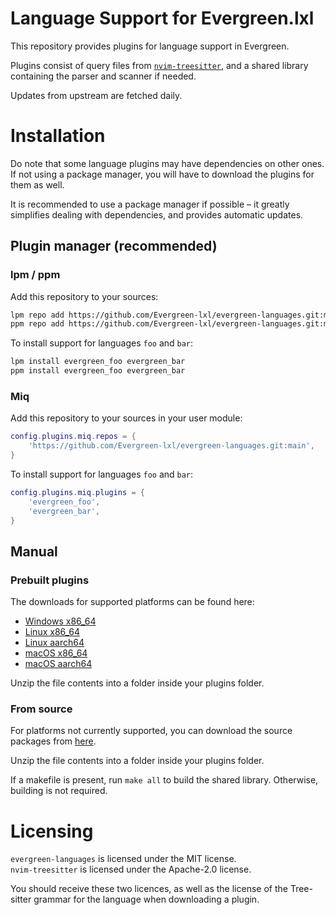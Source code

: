 # Language Support for Evergreen.lxl

This repository provides plugins for language support in Evergreen.

Plugins consist of query files from [`nvim-treesitter`](https://github.com/nvim-treesitter/nvim-treesitter),
and a shared library containing the parser and scanner if needed.

Updates from upstream are fetched daily.

# Installation

Do note that some language plugins may have dependencies on other ones.
If not using a package manager, you will have to download the plugins for them as well.

It is recommended to use a package manager if possible –
it greatly simplifies dealing with dependencies, and provides automatic updates.

## Plugin manager (recommended)

### lpm / ppm

Add this repository to your sources:
```sh
lpm repo add https://github.com/Evergreen-lxl/evergreen-languages.git:main
ppm repo add https://github.com/Evergreen-lxl/evergreen-languages.git:main
```

To install support for languages `foo` and `bar`:
```sh
lpm install evergreen_foo evergreen_bar
ppm install evergreen_foo evergreen_bar
```

### Miq

Add this repository to your sources in your user module:
```lua
config.plugins.miq.repos = {
	'https://github.com/Evergreen-lxl/evergreen-languages.git:main',
}
```

To install support for languages `foo` and `bar`:
```lua
config.plugins.miq.plugins = {
	'evergreen_foo',
	'evergreen_bar',
}
```

## Manual

### Prebuilt plugins

The downloads for supported platforms can be found here:
 - [Windows x86_64](https://github.com/Evergreen-lxl/evergreen-languages/releases/tag/x86_64-windows)
 - [Linux x86_64](https://github.com/Evergreen-lxl/evergreen-languages/releases/tag/x86_64-linux)
 - [Linux aarch64](https://github.com/Evergreen-lxl/evergreen-languages/releases/tag/aarch64-linux)
 - [macOS x86_64](https://github.com/Evergreen-lxl/evergreen-languages/releases/tag/x86_64-darwin)
 - [macOS aarch64](https://github.com/Evergreen-lxl/evergreen-languages/releases/tag/aarch64-darwin)

Unzip the file contents into a folder inside your plugins folder.

### From source

For platforms not currently supported, you can download the source packages from [here](https://github.com/Evergreen-lxl/evergreen-languages/releases/tag/srcpkg).

Unzip the file contents into a folder inside your plugins folder.

If a makefile is present, run `make all` to build the shared library.
Otherwise, building is not required.

# Licensing

`evergreen-languages` is licensed under the MIT license.  
`nvim-treesitter` is licensed under the Apache-2.0 license.

You should receive these two licences, as well as the license of the Tree-sitter grammar for the language when downloading a plugin.
